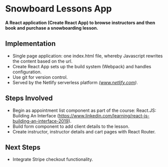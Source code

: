 # Snowboard Lessons App

**A React application (Create React App) to browse instructors and then book and purchase a snowboarding lesson.**

## Implementation
* Single page application: one index.html file, whereby Javascript rewrites the content based on the url.
* Create React App sets up the build system (Webpack) and handles configuration.
* Use git for version control.
* Served by the Netlify serverless platform *(www.netlify.com)*.

## Steps Involved 
* Begin as appointment list component as part of the course: React.JS: Building An Interface (https://www.linkedin.com/learning/react-js-building-an-interface-2019).
* Build form component to add client details to the lesson. 
* Create instructor, instructor details and cart pages with React Router.
## Next Steps
* Integrate Stripe checkout functionality.


